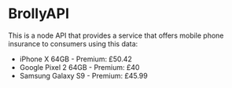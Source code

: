 # BrollyAPI

This is a node API that provides a service that offers mobile phone insurance to consumers using this data:

* iPhone X 64GB - Premium: £50.42
* Google Pixel 2 64GB - Premium: £40
* Samsung Galaxy S9 - Premium: £45.99
